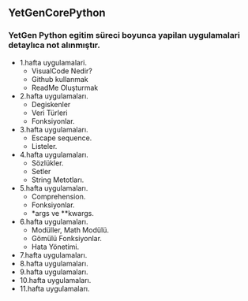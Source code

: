 ## YetGenCorePython
### YetGen Python egitim süreci boyunca yapilan uygulamalari detaylıca not alınmıştır.

- 1.hafta uygulamalari. 
    - VisualCode Nedir?
    - Github kullanmak
    - ReadMe Oluşturmak
- 2.hafta uygulamaları.
    - Degiskenler
    - Veri Türleri
    - Fonksiyonlar.
- 3.hafta uygulamaları.
    - Escape sequence. 
    - Listeler.
- 4.hafta uygulamaları.
    - Sözlükler.
    - Setler
    - String Metotları.
- 5.hafta uygulamaları.
    - Comprehension.
    - Fonksiyonlar.
    - *args  ve **kwargs.
- 6.hafta uygulamaları.
    - Modüller, Math Modülü.
    - Gömülü Fonksiyonlar.
    - Hata Yönetimi.
- 7.hafta uygulamaları.
- 8.hafta uygulamaları.
- 9.hafta uygulamaları.
- 10.hafta uygulamaları.
- 11.hafta uygulamaları.